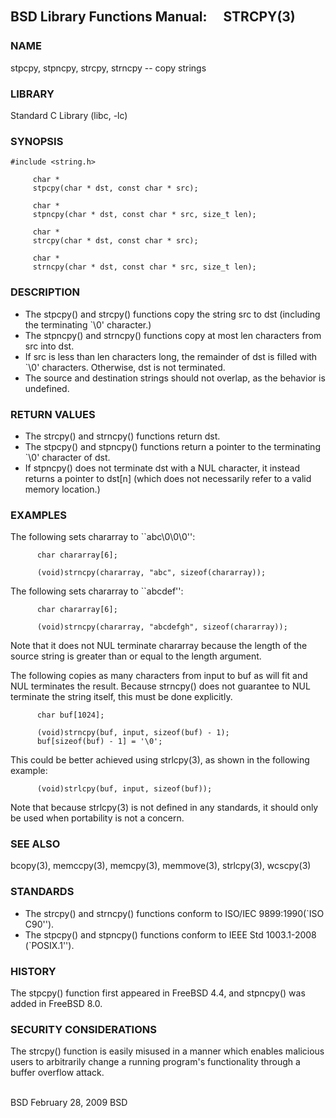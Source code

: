 ##  BSD Library Functions Manual:　 STRCPY(3)

### NAME
stpcpy, stpncpy, strcpy, strncpy -- copy strings

### LIBRARY
Standard C Library (libc, -lc)

### SYNOPSIS
```
#include <string.h>

     char *
     stpcpy(char * dst, const char * src);

     char *
     stpncpy(char * dst, const char * src, size_t len);

     char *
     strcpy(char * dst, const char * src);

     char *
     strncpy(char * dst, const char * src, size_t len);
```

### DESCRIPTION
- The stpcpy() and strcpy() functions copy the string src to dst (including the
terminating `\0' character.)
- The stpncpy() and strncpy() functions copy at most len characters from src into dst.
- If src is less than len characters long, the remainder of dst is filled with `\0' characters. Otherwise, dst is not terminated.
- The source and destination strings should not overlap, as the behavior is undefined.

### RETURN VALUES
- The strcpy() and strncpy() functions return dst. 
- The stpcpy() and stpncpy() functions return a pointer to the terminating `\0' character of dst.
- If stpncpy() does not terminate dst with a NUL character, it instead returns a pointer to dst[n] (which does not necessarily refer to a valid memory location.)

### EXAMPLES
The following sets chararray to ``abc\0\0\0'':
```
      char chararray[6];

      (void)strncpy(chararray, "abc", sizeof(chararray));
```

The following sets chararray to ``abcdef'':
```
      char chararray[6];

      (void)strncpy(chararray, "abcdefgh", sizeof(chararray));
```
Note that it does not NUL terminate chararray because the length of the source string is greater than or equal to the length argument.

The following copies as many characters from input to buf as will fit and NUL terminates the result. Because strncpy() does not guarantee to NUL terminate the string itself, this must be done explicitly.
```
      char buf[1024];

      (void)strncpy(buf, input, sizeof(buf) - 1);
      buf[sizeof(buf) - 1] = '\0';
```
This could be better achieved using strlcpy(3), as shown in the following example:
```
      (void)strlcpy(buf, input, sizeof(buf));
```
Note that because strlcpy(3) is not defined in any standards, it should only be used when portability is not a concern.

### SEE ALSO
bcopy(3), memccpy(3), memcpy(3), memmove(3), strlcpy(3), wcscpy(3)

### STANDARDS
- The strcpy() and strncpy() functions conform to ISO/IEC 9899:1990(`ISO C90'').
- The stpcpy() and stpncpy() functions conform to IEEE Std 1003.1-2008 (`POSIX.1'').

### HISTORY
The stpcpy() function first appeared in FreeBSD 4.4, and stpncpy() was added in
FreeBSD 8.0.

### SECURITY CONSIDERATIONS
The strcpy() function is easily misused in a manner which enables malicious
users to arbitrarily change a running program's functionality through a buffer
overflow attack.

<br/>
BSD February 28, 2009 BSD
